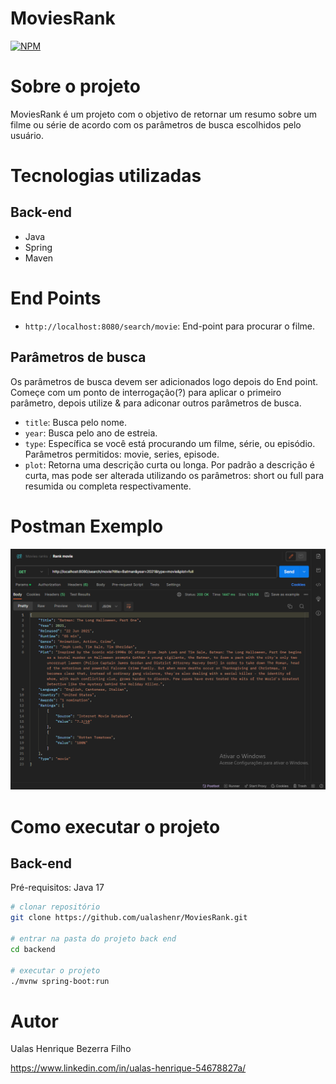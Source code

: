 # MoviesRank
[![NPM](https://img.shields.io/npm/l/react)](https://github.com/ualashenr/MoviesRank/blob/master/LICENSE) 

# Sobre o projeto
MoviesRank é um projeto com o objetivo de retornar um resumo sobre um filme ou série de acordo com os parâmetros de busca escolhidos pelo usuário.

# Tecnologias utilizadas

## Back-end
* Java
* Spring
* Maven

# End Points

* `http://localhost:8080/search/movie`: End-point para procurar o filme.

## Parâmetros de busca

Os parâmetros de busca devem ser adicionados logo depois do End point. Começe com um ponto de interrogação(?) para aplicar o primeiro parâmetro, depois utilize & para adiconar outros parâmetros de busca.

* `title`: Busca pelo nome.
* `year`: Busca pelo ano de estreia.
* `type`: Específica se você está procurando um filme, série, ou episódio. Parâmetros permitidos: movie, series, episode.
* `plot`: Retorna uma descrição curta ou longa. Por padrão a descrição é curta, mas pode ser alterada utilizando os parâmetros: short ou full para resumida ou completa respectivamente.

# Postman Exemplo
![Postman](.github/postman.png)

# Como executar o projeto

## Back-end

Pré-requisitos: Java 17

```bash
# clonar repositório
git clone https://github.com/ualashenr/MoviesRank.git

# entrar na pasta do projeto back end
cd backend

# executar o projeto
./mvnw spring-boot:run
```
# Autor
Ualas Henrique Bezerra Filho

https://www.linkedin.com/in/ualas-henrique-54678827a/
